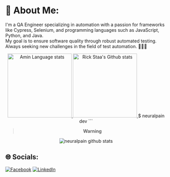 # 💫 About Me:
I'm a QA Engineer specializing in automation with a passion for frameworks like Cypress, Selenium, and programming languages such as JavaScript, Python, and Java.<br>
My goal is to ensure software quality through robust automated testing. Always seeking new challenges in the field of test automation. 🚀🚀🚀
<div align="center">
  <a href="https://github.com/anuraghazra/github-readme-stats#gh-light-mode-only">
    <img height=200 src="https://github-readme-stats-git-masterrstaa-rickstaa.vercel.app/api/top-langs/?username=Amiin29&layout=compact&langs_count=10&hide_border=true&role=owner,collaborator&theme=default#gh-light-mode-only" alt="Amin Language stats" />
  </a> <a href="https://github.com/anuraghazra/github-readme-stats#gh-light-mode-only">
    <img height=200 src="https://github-readme-stats-git-masterrstaa-rickstaa.vercel.app/api?username=Amiin29&show_icons=true&count_private=true&line_height=28&hide_border=true&card_width=450&include_all_commits=true&role=owner,collaborator&exclude_repo=github-readme-stats&theme=default#gh-light-mode-only" alt="Rick Staa's Github stats" />
  </a>
  $ neuralpain dev
```

> **Warning**  

![neuralpain github stats](https://github-readme-activity-graph.vercel.app/graph?username=Amiin29&theme=github-compact)

</div>

## 🌐 Socials:
[![Facebook](https://img.shields.io/badge/Facebook-%231877F2.svg?logo=Facebook&logoColor=white)](https://www.facebook.com/profile.php?id=100004177723902) [![LinkedIn](https://img.shields.io/badge/LinkedIn-%230077B5.svg?logo=linkedin&logoColor=white)](https://www.linkedin.com/in/amin-miladi/)
